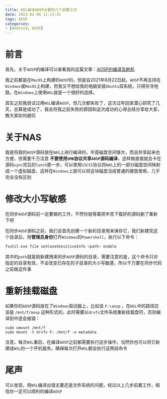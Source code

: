 ```yaml
---
title: WSL编译AOSP必要的几个前置工作
date: 2023-02-06 11:13:31
tags: AOSP
categories: 
- [Android, AOSP]
---
```


# 前言

首先，关于`AOSP`的编译可以查看我的这篇文章：[AOSP的编译及刷机](https://juejin.cn/post/7042921660336308231)

我之前都是在`MacOS`上构建的`AOSP`的，但是自2021年6月22日起，`AOSP`不再支持在`Windows`或`MacOS`上构建，但我又不想给我的电脑安装`Ubuntu`双系统，只得另寻他路，在`Windows`上使用`WSL`就是一个很好的选择。

其实之前我尝试过用`WSL`编译`AOSP`，但几次都失败了，这次过年回家潜心研究了几天，总算是成功了，我会将我之前失败的原因和这次成功的心得总结分享给大家，教大家如何避坑

# 关于NAS

我是将我的`AOSP`源码放在`NAS`上进行编译的，毕竟磁盘空间够大，而且共享起来也方便，但需要千万注意 **不要使用`SMB`协议共享`AOSP`源码编译**，这样做直接就会卡在源码`sync`完后的`lunch`那一步，可以使用`iSCSI`协议将`NAS`上的一部分磁盘空间映射成一个虚拟磁盘，这样在`Windows`上就可以将这块磁盘当成普通的硬盘使用，几乎完全没有区别

# 修改大小写敏感

在同步`AOSP`源码前一定要做的工作，不然你就等着把辛苦下载好的源码删了重新下吧

在同步`AOSP`源码之前，我们会首先创建一个新的目录用来保存它，我们新建完这个目录后，用**管理员身份**打开`Windows`的`Powershell`，执行以下命令：

```powershell
fsutil.exe file setCaseSensitiveInfo <path> enable
```

其中的`path`就是刚新建用来同步`AOSP`源码的目录，需要注意的是，这个命令只对指定的目录有效，不会改变已存在的子目录的大小写敏感，所以千万要在同步代码之前做这件事

# 重新挂载磁盘

如果你的`AOSP`源码放在了`Windows`驱动器上，比如说 `F:\aosp` ，在`WSL`中的路径应该是 `/mnt/f/aosp` 这种形式的，此时需要以`drvfs`文件系统重新挂载盘符，否则编译到中途会报错：

```shell
sudo umount /mnt/f
sudo mount -t drvfs F: /mnt/f -o metadata
```

注意，每次`WSL`重启，在编译`AOSP`之前都需要执行这步操作，当然你也可以将它新建成`WSL`的一个开机服务，确保每次打开`WSL`都会执行这两段命令

# 尾声

可以发现，用`WSL`编译出错主要还是文件系统的问题，经过以上几步前置工作，相信你一定可以顺利的编译`AOSP`